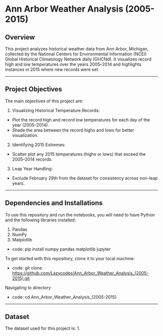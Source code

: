 # Ann Arbor Weather Analysis (2005-2015)

## Overview

This project analyzes historical weather data from Ann Arbor, Michigan, collected by the National Centers for Environmental Information (NCEI) Global Historical Climatology Network daily (GHCNd). It visualizes record high and low temperatures over the years 2005–2014 and highlights instances in 2015 where new records were set.

---

## Project Objectives

The main objectives of this project are:
1. Visualizing Historical Temperature Records:
 - Plot the record high and record low temperatures for each day of the year (2005–2014).
 - Shade the area between the record highs and lows for better visualization.
2. Identifying 2015 Extremes:
 - Scatter plot any 2015 temperatures (highs or lows) that exceed the 2005–2014 records.
3. Leap Year Handling:
 - Exclude February 29th from the dataset for consistency across non-leap years.

---

## Dependencies and Installations

To use this repository and run the notebooks, you will need to have Python and the following libraries installed:
1. Pandas
2. NumPy
3. Matplotlib
- code: pip install numpy pandas matplotlib jupyter

To get started with this repository, clone it to your local machine:
- code: git clone https://github.com/Lazycodes/Ann_Arbor_Weather_Analysis_(2005-2015).git

Navigating to directory
- code: cd Ann_Arbor_Weather_Analysis_(2005-2015)

---

## Dataset

The dataset used for this project is:
1. 
